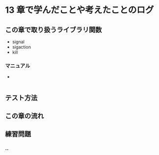 # 13 章で学んだことや考えたことのログ

## この章で取り扱うライブラリ関数
- signal
- sigaction
- kill

### マニュアル

- 

```bash
```

## テスト方法

## この章の流れ

## 練習問題
### ..
